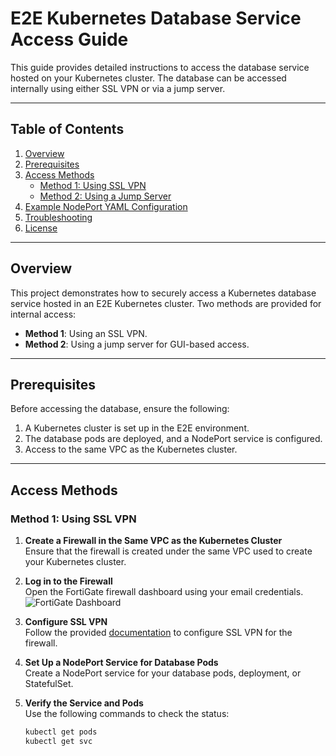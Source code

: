 # E2E Kubernetes Database Service Access Guide

This guide provides detailed instructions to access the database service hosted on your Kubernetes cluster. The database can be accessed internally using either SSL VPN or via a jump server.

---

## **Table of Contents**

1. [Overview](#overview)
2. [Prerequisites](#prerequisites)
3. [Access Methods](#access-methods)
    - [Method 1: Using SSL VPN](#method-1-using-ssl-vpn)
    - [Method 2: Using a Jump Server](#method-2-using-a-jump-server)
4. [Example NodePort YAML Configuration](#example-nodeport-yaml-configuration)
5. [Troubleshooting](#troubleshooting)
6. [License](#license)

---

## **Overview**

This project demonstrates how to securely access a Kubernetes database service hosted in an E2E Kubernetes cluster. Two methods are provided for internal access:
- **Method 1**: Using an SSL VPN.
- **Method 2**: Using a jump server for GUI-based access.

---

## **Prerequisites**

Before accessing the database, ensure the following:
1. A Kubernetes cluster is set up in the E2E environment.
2. The database pods are deployed, and a NodePort service is configured.
3. Access to the same VPC as the Kubernetes cluster.

---

## **Access Methods**

### **Method 1: Using SSL VPN**

1. **Create a Firewall in the Same VPC as the Kubernetes Cluster**  
   Ensure that the firewall is created under the same VPC used to create your Kubernetes cluster.

2. **Log in to the Firewall**  
   Open the FortiGate firewall dashboard using your email credentials.  
   ![FortiGate Dashboard](images/forti-dash.png)

3. **Configure SSL VPN**  
   Follow the provided [documentation](https://docs.google.com/document/d/1ja7qRqF462CqG-V5GSnTSpn7HxjJLJXVxPz2pgKGA/edit?tab=t.0) to configure SSL VPN for the firewall.

4. **Set Up a NodePort Service for Database Pods**  
   Create a NodePort service for your database pods, deployment, or StatefulSet.

5. **Verify the Service and Pods**  
   Use the following commands to check the status:  
   ```bash
   kubectl get pods
   kubectl get svc
